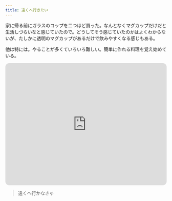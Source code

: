 ```yaml
---
title: 遠くへ行きたい
---
```


家に帰る前にガラスのコップを二つほど買った。なんとなくマグカップだけだと生活しづらいなと感じていたので。どうしてそう感じていたのかはよくわからないが、たしかに透明のマグカップがあるだけで飲みやすくなる感じもある。

他は特には。やることが多くていろいろ難しい。簡単に作れる料理を覚え始めている。

<iframe style="border-radius:12px" src="https://open.spotify.com/embed/track/0lDwLy34hLswqMocmC4zKe?utm_source=generator" width="100%" height="380" frameBorder="0" allowfullscreen="" allow="autoplay; clipboard-write; encrypted-media; fullscreen; picture-in-picture"></iframe>

> 遠くへ行かなきゃ